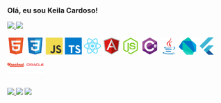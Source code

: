 ### Olá, eu sou Keila Cardoso!


<div>
 <a href="https://github.com/keilacardoso">
 <img width="400" src="https://github-readme-stats.vercel.app/api?username=keilacardoso&show_icons=true&theme=dark&include_all_commits=true&count_private=true"/>
 <img width="340" src="https://github-readme-stats.vercel.app/api/top-langs/?username=keilacardoso&layout=compact&langs_count=16&theme=dark"/>
</div>   

<div style="display:inline-block"><br>
  <img aling="center" alt="Keila-Html" heigth="30" width="40" src="https://raw.githubusercontent.com/devicons/devicon/master/icons/html5/html5-original.svg">
  <img aling="center" alt="Keila-Css" heigth="30" width="40" src="https://raw.githubusercontent.com/devicons/devicon/master/icons/css3/css3-original.svg">
  <img aling="center" alt="Keila-Javascript" heigth="30" width="40" src="https://raw.githubusercontent.com/devicons/devicon/master/icons/javascript/javascript-original.svg">
  <img aling="center" alt="Keila-Typescript" heigth="30" width="40" src="https://raw.githubusercontent.com/devicons/devicon/master/icons/typescript/typescript-original.svg">
  <img aling="center" alt="Keila-React" heigth="30" width="40" src="https://raw.githubusercontent.com/devicons/devicon/master/icons/react/react-original.svg">
  <img aling="center" alt="Keila-Angular" heigth="30" width="40" src="https://raw.githubusercontent.com/devicons/devicon/master/icons/angularjs/angularjs-original.svg">
  <img aling="center" alt="Keila-Node" heigth="30" width="40" src="https://raw.githubusercontent.com/devicons/devicon/master/icons/nodejs/nodejs-original.svg">
  <img aling="center" alt="Keila-Csharp" heigth="30" width="40" src="https://raw.githubusercontent.com/devicons/devicon/master/icons/csharp/csharp-original.svg">
  <img aling="center" alt="Keila-Java" heigth="30" width="40" src="https://raw.githubusercontent.com/devicons/devicon/master/icons/java/java-original.svg">
  <img aling="center" alt="Keila-Dart" heigth="30" width="40" src="https://raw.githubusercontent.com/devicons/devicon/master/icons/dart/dart-original.svg">
  <img aling="center" alt="Keila-Flutter" heigth="30" width="40" src="https://raw.githubusercontent.com/devicons/devicon/master/icons/flutter/flutter-original.svg">
  <img aling="center" alt="Keila-Knockout" heigth="30" width="40" src="https://raw.githubusercontent.com/devicons/devicon/master/icons/knockout/knockout-plain-wordmark.svg">
  <img aling="center" alt="Keila-Oracle" heigth="30" width="40" src="https://raw.githubusercontent.com/devicons/devicon/master/icons/oracle/oracle-original.svg">
</div>  
 
 ##
 
 <div>
  <a href="https://www.linkedin.com/in/keila-cardoso/" target="_blank"><img src="https://img.shields.io/badge/LinkedIn-0077B5?style=for-the-badge&logo=linkedin&logoColor=white">     </a>
  <a href="https://www.instagram.com/keiladcardoso/" target="_blank"><img src="https://img.shields.io/badge/Instagram-E4405F?style=for-the-badge&logo=instagram&logoColor=white"></a>
 <a href="mailto:keila_dcardoso@hotmail.com" target="_blank"><img src="https://img.shields.io/badge/Microsoft_Outlook-0078D4?style=for-the-badge&logo=microsoft-outlook&logoColor=white"></a> </div>
  
 

